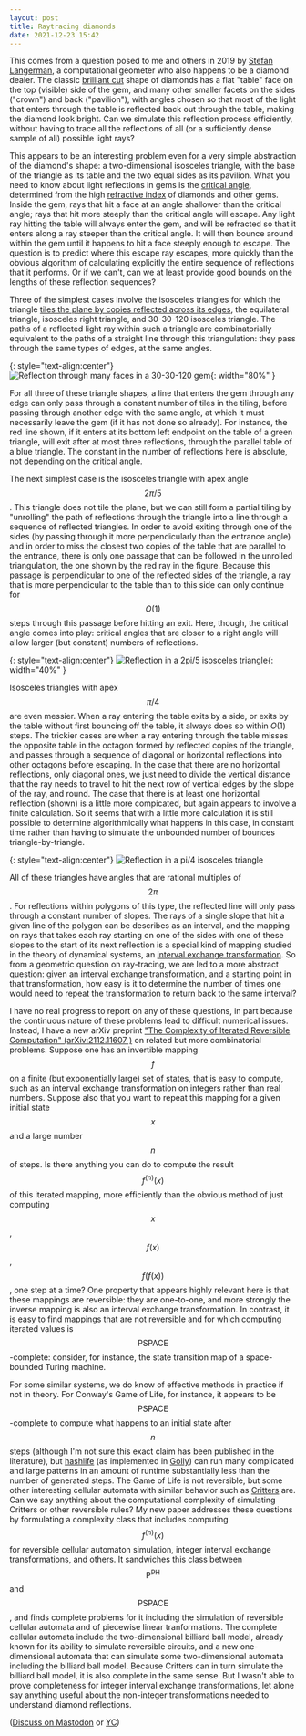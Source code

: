 ```yaml
---
layout: post
title: Raytracing diamonds
date: 2021-12-23 15:42
---
```

This comes from a question posed to me and others in 2019 by [Stefan Langerman](https://en.wikipedia.org/wiki/Stefan_Langerman), a computational geometer who also happens to be a diamond dealer. The classic [brilliant cut](https://en.wikipedia.org/wiki/Brilliant_(diamond_cut)) shape of diamonds has a flat "table" face on the top (visible) side of the gem, and many other smaller facets on the sides ("crown") and back ("pavilion"), with angles chosen so that most of the light that enters through the table is reflected back out through the table, making the diamond look bright. Can we simulate this reflection process efficiently, without having to trace all the reflections of all (or a sufficiently dense sample of all) possible light rays?

This appears to be an interesting problem even for a very simple abstraction of the diamond's shape: a two-dimensional isosceles triangle, with the base of the triangle as its table and the two equal sides as its pavilion. What you need to know about light reflections in gems is the [critical angle](https://en.wikipedia.org/wiki/Critical_angle_(optics)), determined from the high [refractive index](https://en.wikipedia.org/wiki/Refractive_index) of diamonds and other gems. Inside the gem, rays that hit a face at an angle shallower than the critical angle; rays that hit more steeply than the critical angle will escape. Any light ray hitting the table will always enter the gem, and will be refracted so that it enters along a ray steeper than the critical angle. It will then bounce around within the gem until it happens to hit a face steeply enough to escape. The question is to predict where this escape ray escapes, more quickly than the obvious algorithm of calculating explicitly the entire sequence of reflections that it performs. Or if we can't, can we at least provide good bounds on the lengths of these reflection sequences?

Three of the simplest cases involve the isosceles triangles for which the triangle [tiles the plane by copies reflected across its edges](https://en.wikipedia.org/wiki/Edge_tessellation), the equilateral triangle, isosceles right triangle, and 30-30-120 isosceles triangle. The paths of a reflected light ray within such a triangle are combinatorially equivalent to the paths of a straight line through this triangulation: they pass through the same types of edges, at the same angles.

{: style="text-align:center"}
![Reflection through many faces in a 30-30-120 gem]({{site.baseurl}}/assets/2021/30-30-120.svg){: width="80%" }

For all three of these triangle shapes, a line that enters the gem through any edge can only pass through a constant number of tiles in the tiling, before passing through another edge with the same angle, at which it must necessarily leave the gem (if it has not done so already). For instance, the red line shown, if it enters at its bottom left endpoint on the table of a green triangle, will exit after at most three reflections, through the parallel table of a blue triangle. The constant in the number of reflections here is absolute, not depending on the critical angle.

The next simplest case is the isosceles triangle with apex angle $$2\pi/5$$. This triangle does not tile the plane, but we can still form a partial tiling by "unrolling" the path of reflections through the triangle into a line through a sequence of reflected triangles. In order to avoid exiting through one of the sides (by passing through it more perpendicularly than the entrance angle) and in order to miss the closest two copies of the table that are parallel to the entrance, there is only one passage that can be followed in the unrolled triangulation, the one shown by the red ray in the figure. Because this passage is perpendicular to one of the reflected sides of the triangle, a ray that is more perpendicular to the table than to this side can only continue for $$O(1)$$ steps through this passage before hitting an exit. Here, though, the critical angle comes into play: critical angles that are closer to a right angle will allow larger (but constant) numbers of reflections.

{: style="text-align:center"}
![Reflection in a 2pi/5 isosceles triangle]({{site.baseurl}}/assets/2021/pentagonal-isosceles-reflections.svg){: width="40%" }

Isosceles triangles with apex $$\pi/4$$ are even messier. When a ray entering the table exits by a side, or exits by the table without first bouncing off the table, it always does so within $O(1)$ steps. The trickier cases are when a ray entering through the table misses the opposite table in the octagon formed by reflected copies of the triangle, and passes through a sequence of diagonal or horizontal reflections into other octagons before escaping. In the case that there are no horizontal reflections, only diagonal ones, we just need to divide the vertical distance that the ray needs to travel to hit the next row of vertical edges by the slope of the ray, and round. The case that there is at least one horizontal reflection (shown) is a little more compicated, but again appears to involve a finite calculation. So it seems that with a little more calculation it is still possible to determine algorithmically what happens in this case, in constant time rather than having to simulate the unbounded number of bounces triangle-by-triangle.

{: style="text-align:center"}
![Reflection in a pi/4 isosceles triangle]({{site.baseurl}}/assets/2021/octagonal-reflex.svg)

All of these triangles have angles that are rational multiples of $$2\pi$$. For reflections within polygons of this type, the reflected line will only pass through a constant number of slopes. The rays of a single slope that hit a given line of the polygon can be describes as an interval, and the mapping on rays that takes each ray starting on one of the sides with one of these slopes to the start of its next reflection is a special kind of mapping studied in the theory of dynamical systems, an [interval exchange transformation](https://en.wikipedia.org/wiki/Interval_exchange_transformation). So from a geometric question on ray-tracing, we are led to a more abstract question: given an interval exchange transformation, and a starting point in that transformation, how easy is it to determine the number of times one would need to repeat the transformation to return back to the same interval?

I have no real progress to report on any of these questions, in part because the continuous nature of these problems lead to difficult numerical issues. Instead, I have a new arXiv preprint ["The Complexity of Iterated Reversible Computation" (arXiv:2112.11607
)](https://arxiv.org/abs/2112.11607) on related but more combinatorial problems. Suppose one has an invertible mapping $$f$$ on a finite (but exponentially large) set of states, that is easy to compute, such as an interval exchange transformation on integers rather than real numbers. Suppose also that you want to repeat this mapping for a given initial state $$x$$ and a large number $$n$$ of steps. Is there anything you can do to compute the result $$f^{(n)}(x)$$ of this iterated mapping, more efficiently than the obvious method of just computing $$x$$, $$f(x)$$, $$f(f(x))$$, one step at a time? One property that appears highly relevant here is that these mappings are reversible: they are one-to-one, and more strongly the inverse mapping is also an interval exchange transformation. In contrast, it is easy to find mappings that are not reversible and for which computing iterated values is $$\mathsf{PSPACE}$$-complete: consider, for instance, the state transition map of a space-bounded Turing machine.

For some similar systems, we do know of effective methods in practice if not in theory. For Conway's Game of Life, for instance, it appears to be $$\mathsf{PSPACE}$$-complete to compute what happens to an initial state after $$n$$ steps (although I'm not sure this exact claim has been published in the literature), but [hashlife](https://en.wikipedia.org/wiki/Hashlife) (as implemented in [Golly](http://golly.sourceforge.net/)) can run many complicated and large patterns in an amount of runtime substantially less than the number of generated steps. The Game of Life is not reversible, but some other interesting cellular automata with similar behavior such as [Critters](https://en.wikipedia.org/wiki/Critters_(cellular_automaton)) are. Can we say anything about the computational complexity of simulating Critters or other reversible rules? My new paper addresses these questions by formulating a complexity class that includes computing $$f^{(n)}(x)$$ for reversible cellular automaton simulation, integer interval exchange transformations, and others. It sandwiches this class between $$\mathsf{P}^{\mathsf{PH}}$$ and $$\mathsf{PSPACE}$$, and finds complete problems for it including the simulation of reversible cellular automata and of piecewise linear tranformations. The complete cellular automata include the two-dimensional billiard ball model, already known for its ability to simulate reversible circuits, and a new one-dimensional automata that can simulate some two-dimensional automata including the billiard ball model. Because Critters can in turn simulate the billiard ball model, it is also complete in the same sense. But I wasn't able to prove completeness for integer interval exchange transformations, let alone say anything useful about the non-integer transformations needed to understand diamond reflections.

([Discuss on Mastodon](https://mathstodon.xyz/@11011110/107498938838238948) or [YC](https://news.ycombinator.com/item?id=29695281))